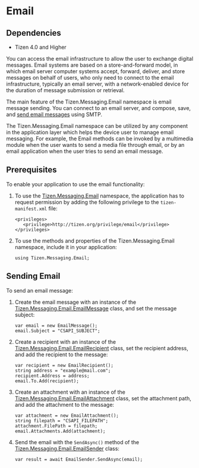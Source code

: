 # Email
## Dependencies

-   Tizen 4.0 and Higher

You can access the email infrastructure to allow the user to exchange digital messages. Email systems are based on a store-and-forward model, in which email server computer systems accept, forward, deliver, and store messages on behalf of users, who only need to connect to the email infrastructure, typically an email server, with a network-enabled device for the duration of message submission or retrieval.

The main feature of the Tizen.Messaging.Email namespace is email message sending. You can connect to an email server, and compose, save, and [send email messages](#sending) using SMTP.

The Tizen.Messaging.Email namespace can be utilized by any component in the application layer which helps the device user to manage email messaging. For example, the Email methods can be invoked by a multimedia module when the user wants to send a media file through email, or by an email application when the user tries to send an email message.

## Prerequisites

To enable your application to use the email functionality:

1.  To use the [Tizen.Messaging.Email](https://developer.tizen.org/dev-guide/csapi/api/Tizen.Messaging.Email.html) namespace, the application has to request permission by adding the following privilege to the `tizen-manifest.xml` file:

    ``` 
    <privileges>
       <privilege>http://tizen.org/privilege/email</privilege>
    </privileges>
    ```

2.  To use the methods and properties of the Tizen.Messaging.Email namespace, include it in your application:

    ``` 
    using Tizen.Messaging.Email;
    ```

<a name="sending"></a>
## Sending Email

To send an email message:

1.  Create the email message with an instance of the [Tizen.Messaging.Email.EmailMessage](https://developer.tizen.org/dev-guide/csapi/api/Tizen.Messaging.Email.EmailMessage.html) class, and set the message subject:

    ``` 
    var email = new EmailMessage();
    email.Subject = "CSAPI_SUBJECT";
    ```

2.  Create a recipient with an instance of the [Tizen.Messaging.Email.EmailRecipient](https://developer.tizen.org/dev-guide/csapi/api/Tizen.Messaging.Email.EmailRecipient.html) class, set the recipient address, and add the recipient to the message:

    ``` 
    var recipient = new EmailRecipient();
    string address = "example@mail.com";
    recipient.Address = address;
    email.To.Add(recipient);
    ```

3.  Create an attachment with an instance of the [Tizen.Messaging.Email.EmailAttachment](https://developer.tizen.org/dev-guide/csapi/api/Tizen.Messaging.Email.EmailAttachment.html) class, set the attachment path, and add the attachment to the message:

    ``` 
    var attachment = new EmailAttachment();
    string filepath = "CSAPI_FILEPATH";
    attachment.FilePath = filepath;
    email.Attachments.Add(attachment);
    ```

4.  Send the email with the `SendAsync()` method of the [Tizen.Messaging.Email.EmailSender](https://developer.tizen.org/dev-guide/csapi/api/Tizen.Messaging.Email.EmailSender.html) class:

    ``` 
    var result = await EmailSender.SendAsync(email);
    ```

